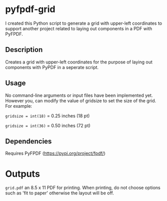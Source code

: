 # pyfpdf-grid
I created this Python script to generate a grid with upper-left coordinates to support another project related to laying out components in a PDF with PyFPDF.

## Description
Creates a grid with upper-left coordinates for the purpose of laying out components with PyPDF in a seperate script.

## Usage
No command-line arguments or input files have been implemented yet. However you, can modify the value of gridsize to set the size of the grid. For example:

`gridsize = int(18)` = 0.25 inches (18 pt)

`gridsize = int(36)` = 0.50 inches (72 pt)

## Dependencies

Requires PyFPDF (https://pypi.org/project/fpdf/)

# Outputs

`grid.pdf` an 8.5 x 11 PDF for printing. When printing, do not choose options such as 'fit to paper' otherwise the layout will be off.